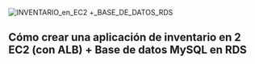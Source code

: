 ![INVENTARIO_en_EC2 +_BASE_DE_DATOS_RDS](https://user-images.githubusercontent.com/126183973/224098269-886ec897-364c-41e9-b7b4-33bfb5085cb8.png)

## Cómo crear una aplicación de inventario en 2 EC2 (con ALB) + Base de datos MySQL en RDS
